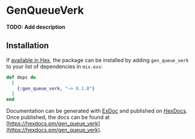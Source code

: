 # GenQueueVerk

**TODO: Add description**

## Installation

If [available in Hex](https://hex.pm/docs/publish), the package can be installed
by adding `gen_queue_verk` to your list of dependencies in `mix.exs`:

```elixir
def deps do
  [
    {:gen_queue_verk, "~> 0.1.0"}
  ]
end
```

Documentation can be generated with [ExDoc](https://github.com/elixir-lang/ex_doc)
and published on [HexDocs](https://hexdocs.pm). Once published, the docs can
be found at [https://hexdocs.pm/gen_queue_verk](https://hexdocs.pm/gen_queue_verk).

